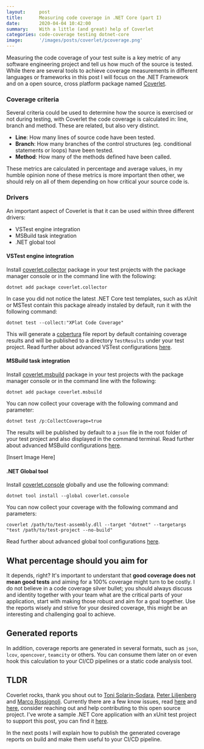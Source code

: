 ```yaml
---
layout:     post
title:      Measuring code coverage in .NET Core (part I)
date:       2020-04-04 10:42:00
summary:    With a little (and great) help of Coverlet
categories: code-coverage testing dotnet-core
image:      '/images/posts/coverlet/pcoverage.png'
---
```


Measuring the code coverage of your test suite is a key metric of any software engineering project and tell us how much of the source is tested.
While there are several tools to achieve coverage measurements in different languages or frameworks in this post I will focus on the .NET Framework and on a open source, cross platform package named [Coverlet](https://github.com/tonerdo/coverlet "Coverlet source repository").

### Coverage criteria

Several criteria could be used to determine how the source is exercised or not during testing, with Coverlet the code coverage is calculated in: line, branch and method. These are related, but also very distinct.  

- **Line**: How many lines of source code have been tested.
- **Branch**: How many branches of the control structures (eg. conditional statements or loops) have been tested.
- **Method**: How many of the methods defined have been called.

These metrics are calculated in percentage and average values, in my humble opinion none of these metrics is more important then other, we should rely on all of them depending on how critical your source code is.

### Drivers

An important aspect of Coverlet is that it can be used within three different drivers:

- VSTest engine integration
- MSBuild task integration
- .NET global tool

#### VSTest engine integration

Install [coverlet.collector](https://www.nuget.org/packages/coverlet.collector "Coverlet Collector package nuget.org") package in your test projects with the package manager console or in the command line with the following:

```dotnet add package coverlet.collector```

In case you did not notice the latest .NET Core test templates, such as xUnit or MSTest contain this package already instaled by default, run it with the following command:

```dotnet test --collect:"XPlat Code Coverage"```

This will generate a [cobertura](https://cobertura.github.io/cobertura/) file report by default containing coverage results and will be published to a directory ```TestResults``` under your test project. Read further about advanced VSTest configurations [here](https://github.com/tonerdo/coverlet/blob/master/Documentation/VSTestIntegration.md).

#### MSBuild task integration

Install [coverlet.msbuild](https://www.nuget.org/packages/coverlet.msbuild "Coverlet MSBuild package nuget.org") package in your test projects with the package manager console or in the command line with the following:

```dotnet add package coverlet.msbuild```

You can now collect your coverage with the following command and parameter:

```dotnet test /p:CollectCoverage=true```

The results will be published by default to a ```json``` file in the root folder of your test project and also displayed in the command terminal. Read further about advanced MSBuild configurations [here](https://github.com/tonerdo/coverlet/blob/master/Documentation/MSBuildIntegration.md).

[Insert Image Here]

#### .NET Global tool

Install [coverlet.console](https://www.nuget.org/packages/coverlet.console/ "Coverlet console package nuget.org") globally and use the following command:

```dotnet tool install --global coverlet.console```

You can now collect your coverage with the following command and parameters:

```coverlet /path/to/test-assembly.dll --target "dotnet" --targetargs "test /path/to/test-project --no-build"```

 Read further about advanced global tool configurations [here](https://github.com/tonerdo/coverlet/blob/master/Documentation/GlobalTool.md).

## What percentage should you aim for

It depends, right? It's important to understant that **good coverage does not mean good tests** and aiming for a 100% coverage might turn to be costly. I do not believe in a code coverage silver bullet; you should always discuss and identity together with your team what are the critical parts of your application, start with making those robust and aim for a goal together. Use the reports wisely and strive for your desired coverage, this might be an interesting and challenging goal to achieve.

## Generated reports

In addition, coverage reports are generated in several formats, such as ```json```, ```lcov```, ```opencover```, ```teamcity``` or others. You can consume them later on or even hook this calculation to your CI/CD pipelines or a static code analysis tool.

## TLDR

Coverlet rocks, thank you shout out to [Toni Solarin-Sodara](https://github.com/tonerdo), [Peter Liljenberg](https://github.com/petli) and [Marco Rossignoli](https://github.com/MarcoRossignoli). Currently there are a few know issues, read [here](https://github.com/tonerdo/coverlet/blob/master/Documentation/KnownIssues.md) and [here](https://github.com/tonerdo/coverlet/issues?page=1&q=is%3Aissue+is%3Aopen), consider reaching out and help contributing to this open source project. I've wrote a sample .NET Core application with an xUnit test project to support this post, you can find it [here](https://github.com/antao/learning-measuring-code-coverage).

In the next posts I will explain how to publish the generated coverage reports on build and make them useful to your CI/CD pipeline.
